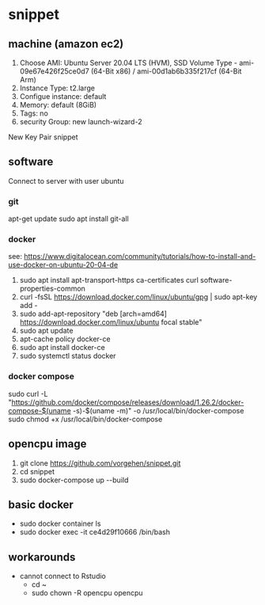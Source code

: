 # snippet

## machine (amazon ec2)
1. Choose AMI: Ubuntu Server 20.04 LTS (HVM), SSD Volume Type - ami-09e67e426f25ce0d7 (64-Bit x86) / ami-00d1ab6b335f217cf (64-Bit Arm)
2. Instance Type: t2.large
3. Configue instance: default
4. Memory: default (8GiB)
5. Tags: no
7. security Group: new launch-wizard-2

New Key Pair snippet

## software
Connect to server with user ubuntu

### git
apt-get update
sudo apt install git-all

### docker
see: https://www.digitalocean.com/community/tutorials/how-to-install-and-use-docker-on-ubuntu-20-04-de
1. sudo apt install apt-transport-https ca-certificates curl software-properties-common
2. curl -fsSL https://download.docker.com/linux/ubuntu/gpg | sudo apt-key add -
3. sudo add-apt-repository "deb [arch=amd64] https://download.docker.com/linux/ubuntu focal stable"
4. sudo apt update
5. apt-cache policy docker-ce
6. sudo apt install docker-ce
7. sudo systemctl status docker

### docker compose
sudo curl -L "https://github.com/docker/compose/releases/download/1.26.2/docker-compose-$(uname -s)-$(uname -m)" -o /usr/local/bin/docker-compose
sudo chmod +x /usr/local/bin/docker-compose

## opencpu image
1. git clone https://github.com/vorgehen/snippet.git
2. cd snippet
3. sudo docker-compose up --build

## basic docker
- sudo docker container ls 
- sudo docker exec -it ce4d29f10666 /bin/bash 


## workarounds
- cannot connect to Rstudio 
  - cd ~
  - sudo chown -R opencpu opencpu 
